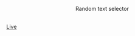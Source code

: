 <p align="center">Random text selector</p>
<br>
<a href="https://abhiram-jayakumar.github.io/Random/">Live</a>
